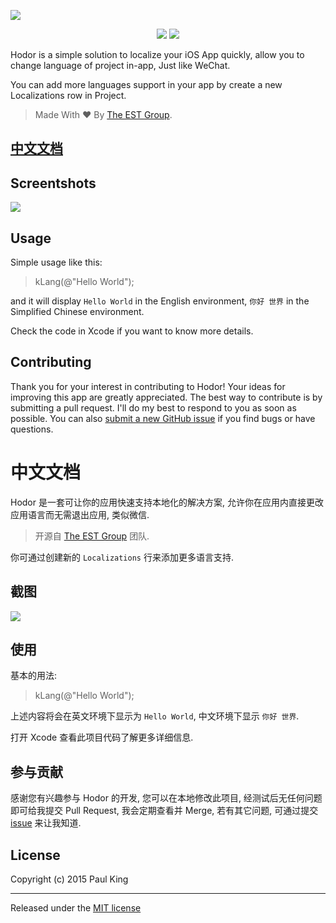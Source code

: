 ![](http://ww2.sinaimg.cn/large/76dc7f1bgw1eyk9uxtr92j21jk0emace.jpg)

<p align="center">
<a href="https://weibo.com/jinfali"><img src="https://img.shields.io/badge/contact-@Aufree-orange.svg?style=flat"></a>
<a href="https://github.com/Aufree/Enesco/blob/master/LICENSE"><img src="https://img.shields.io/badge/license-MIT-green.svg?style=flat"></a>
</p>

Hodor is a simple solution to localize your iOS App quickly, allow you to change language of project in-app, Just like WeChat.

You can add more languages support in your app by create a new Localizations row in Project.

> Made With :heart:  By [The EST Group](http://est-group.org/).

## [中文文档](https://github.com/Aufree/Hodor#中文文档)

## Screentshots

![](http://ww3.sinaimg.cn/large/76dc7f1bjw1eykaqnh42dj21kw12mq6w.jpg)

## Usage

Simple usage like this:

> kLang(@"Hello World");

and it will display `Hello World` in the English environment, `你好 世界` in the Simplified Chinese environment.

Check the code in Xcode if you want to know more details.

## Contributing

Thank you for your interest in contributing to Hodor! Your ideas for improving this app are greatly appreciated. The best way to contribute is by submitting a pull request. I'll do my best to respond to you as soon as possible. You can also [submit a new GitHub issue](https://github.com/Aufree/Hodor/issues/new) if you find bugs or have questions.

# 中文文档

Hodor 是一套可让你的应用快速支持本地化的解决方案, 允许你在应用内直接更改应用语言而无需退出应用, 类似微信.

> 开源自 [The EST Group](http://est-group.org/) 团队.

你可通过创建新的 `Localizations` 行来添加更多语言支持.

## 截图

![](http://ww3.sinaimg.cn/large/76dc7f1bjw1eykaqnh42dj21kw12mq6w.jpg)

## 使用

基本的用法:

> kLang(@"Hello World");

上述内容将会在英文环境下显示为 `Hello World`, 中文环境下显示 `你好 世界`.

打开 Xcode 查看此项目代码了解更多详细信息.

## 参与贡献

感谢您有兴趣参与 Hodor 的开发, 您可以在本地修改此项目, 经测试后无任何问题即可给我提交 Pull Request, 我会定期查看并 Merge, 若有其它问题, 可通过提交 [issue](https://github.com/Aufree/Hodor/issues/new) 来让我知道.

## License

Copyright (c) 2015 Paul King

---------------

Released under the [MIT license](https://github.com/Aufree/Hodor/blob/master/LICENSE)